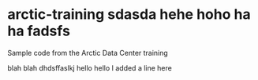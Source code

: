 # arctic-training sdasda hehe hoho ha ha fadsfs
Sample code from the Arctic Data Center training
 
 blah blah dhdsffaslkj hello hello
 I added a line here